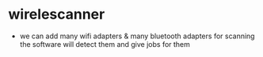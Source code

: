 # wirelescanner

+ we can add many wifi adapters & many bluetooth adapters for scanning the software will detect them and give jobs for them